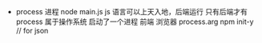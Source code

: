 - process 进程
node main.js
js 语言可以上天入地，后端运行
只有后端才有 process 属于操作系统 启动了一个进程
前端 浏览器
process.arg
npm init-y  // for json
